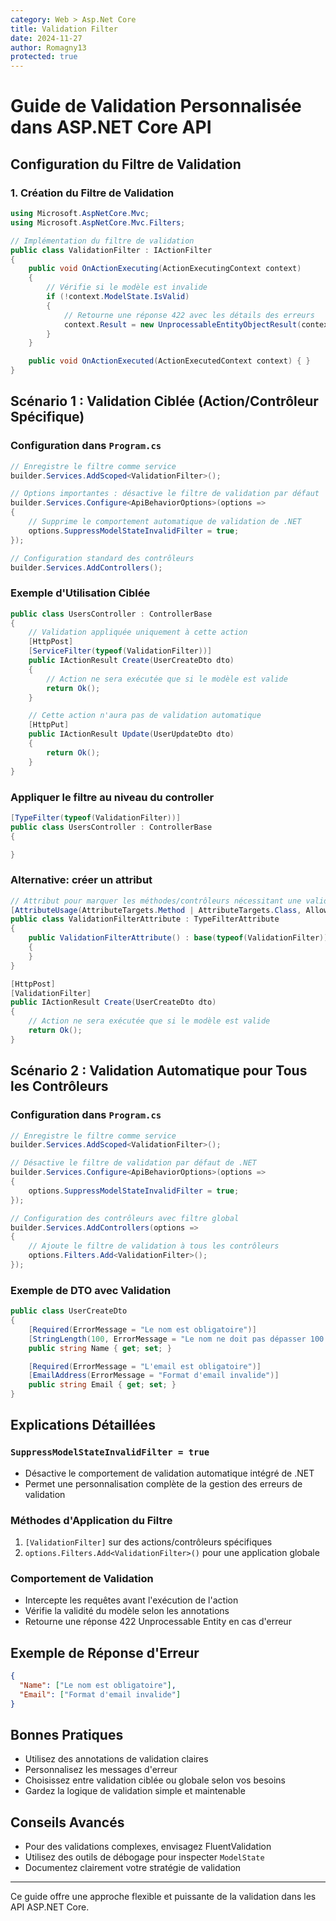 ```yaml
---
category: Web > Asp.Net Core
title: Validation Filter
date: 2024-11-27
author: Romagny13
protected: true
---
```


# Guide de Validation Personnalisée dans ASP.NET Core API

## Configuration du Filtre de Validation

### 1. Création du Filtre de Validation

```csharp
using Microsoft.AspNetCore.Mvc;
using Microsoft.AspNetCore.Mvc.Filters;

// Implémentation du filtre de validation
public class ValidationFilter : IActionFilter
{
    public void OnActionExecuting(ActionExecutingContext context)
    {
        // Vérifie si le modèle est invalide
        if (!context.ModelState.IsValid)
        {
            // Retourne une réponse 422 avec les détails des erreurs
            context.Result = new UnprocessableEntityObjectResult(context.ModelState);
        }
    }

    public void OnActionExecuted(ActionExecutedContext context) { }
}
```

## Scénario 1 : Validation Ciblée (Action/Contrôleur Spécifique)

### Configuration dans `Program.cs`

```csharp
// Enregistre le filtre comme service
builder.Services.AddScoped<ValidationFilter>();

// Options importantes : désactive le filtre de validation par défaut
builder.Services.Configure<ApiBehaviorOptions>(options =>
{
    // Supprime le comportement automatique de validation de .NET
    options.SuppressModelStateInvalidFilter = true;
});

// Configuration standard des contrôleurs
builder.Services.AddControllers();
```

### Exemple d'Utilisation Ciblée

```csharp
public class UsersController : ControllerBase
{
    // Validation appliquée uniquement à cette action
    [HttpPost]
    [ServiceFilter(typeof(ValidationFilter))]
    public IActionResult Create(UserCreateDto dto)
    {
        // Action ne sera exécutée que si le modèle est valide
        return Ok();
    }

    // Cette action n'aura pas de validation automatique
    [HttpPut]
    public IActionResult Update(UserUpdateDto dto)
    {
        return Ok();
    }
}
```

### Appliquer le filtre au niveau du controller

```csharp
[TypeFilter(typeof(ValidationFilter))]
public class UsersController : ControllerBase
{

}
```

### Alternative: créer un attribut

```csharp
// Attribut pour marquer les méthodes/contrôleurs nécessitant une validation
[AttributeUsage(AttributeTargets.Method | AttributeTargets.Class, AllowMultiple = false)]
public class ValidationFilterAttribute : TypeFilterAttribute
{
    public ValidationFilterAttribute() : base(typeof(ValidationFilter))
    {
    }
}
```

```csharp
[HttpPost]
[ValidationFilter]
public IActionResult Create(UserCreateDto dto)
{
    // Action ne sera exécutée que si le modèle est valide
    return Ok();
}
```

## Scénario 2 : Validation Automatique pour Tous les Contrôleurs

### Configuration dans `Program.cs`

```csharp
// Enregistre le filtre comme service
builder.Services.AddScoped<ValidationFilter>();

// Désactive le filtre de validation par défaut de .NET
builder.Services.Configure<ApiBehaviorOptions>(options =>
{
    options.SuppressModelStateInvalidFilter = true;
});

// Configuration des contrôleurs avec filtre global
builder.Services.AddControllers(options =>
{
    // Ajoute le filtre de validation à tous les contrôleurs
    options.Filters.Add<ValidationFilter>();
});
```

### Exemple de DTO avec Validation

```csharp
public class UserCreateDto
{
    [Required(ErrorMessage = "Le nom est obligatoire")]
    [StringLength(100, ErrorMessage = "Le nom ne doit pas dépasser 100 caractères")]
    public string Name { get; set; }

    [Required(ErrorMessage = "L'email est obligatoire")]
    [EmailAddress(ErrorMessage = "Format d'email invalide")]
    public string Email { get; set; }
}
```

## Explications Détaillées

### `SuppressModelStateInvalidFilter = true`

- Désactive le comportement de validation automatique intégré de .NET
- Permet une personnalisation complète de la gestion des erreurs de validation

### Méthodes d'Application du Filtre

1. `[ValidationFilter]` sur des actions/contrôleurs spécifiques
2. `options.Filters.Add<ValidationFilter>()` pour une application globale

### Comportement de Validation

- Intercepte les requêtes avant l'exécution de l'action
- Vérifie la validité du modèle selon les annotations
- Retourne une réponse 422 Unprocessable Entity en cas d'erreur

## Exemple de Réponse d'Erreur

```json
{
  "Name": ["Le nom est obligatoire"],
  "Email": ["Format d'email invalide"]
}
```

## Bonnes Pratiques

- Utilisez des annotations de validation claires
- Personnalisez les messages d'erreur
- Choisissez entre validation ciblée ou globale selon vos besoins
- Gardez la logique de validation simple et maintenable

## Conseils Avancés

- Pour des validations complexes, envisagez FluentValidation
- Utilisez des outils de débogage pour inspecter `ModelState`
- Documentez clairement votre stratégie de validation

---

Ce guide offre une approche flexible et puissante de la validation dans les API ASP.NET Core.
